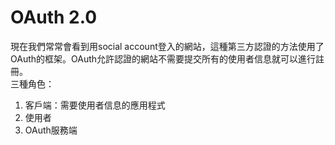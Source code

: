 # OAuth 2.0
現在我們常常會看到用social account登入的網站，這種第三方認證的方法使用了OAuth的框架。OAuth允許認證的網站不需要提交所有的使用者信息就可以進行註冊。  
三種角色：  
1. 客戶端：需要使用者信息的應用程式
2. 使用者
3. OAuth服務端